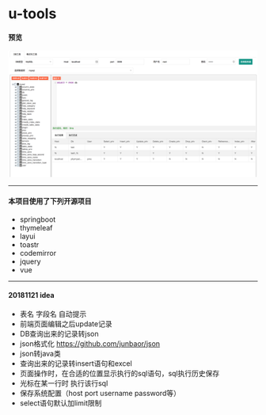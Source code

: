 # u-tools

#### 预览
![](static/20181125122140.png)

---

#### 本项目使用了下列开源项目
- springboot
- thymeleaf
- layui
- toastr
- codemirror
- jquery
- vue

---

#### 20181121 idea
- 表名 字段名 自动提示
- 前端页面编辑之后update记录
- DB查询出来的记录转json
- json格式化 https://github.com/junbaor/json
- json转java类
- 查询出来的记录转insert语句和excel
- 页面操作时，在合适的位置显示执行的sql语句，sql执行历史保存
- 光标在某一行时 执行该行sql
- 保存系统配置（host port username password等）
- select语句默认加limit限制